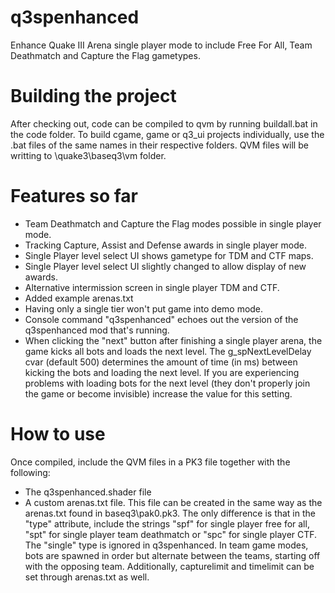 # q3spenhanced
Enhance Quake III Arena single player mode to include Free For All, Team Deathmatch and Capture the Flag gametypes.

# Building the project
After checking out, code can be compiled to qvm by running buildall.bat in the code folder.
To build cgame, game or q3_ui projects individually, use the .bat files of the same names in their respective folders.
QVM files will be writting to \quake3\baseq3\vm folder.

# Features so far
- Team Deathmatch and Capture the Flag modes possible in single player mode.
- Tracking Capture, Assist and Defense awards in single player mode.
- Single Player level select UI shows gametype for TDM and CTF maps.
- Single Player level select UI slightly changed to allow display of new awards.
- Alternative intermission screen in single player TDM and CTF.
- Added example arenas.txt
- Having only a single tier won't put game into demo mode.
- Console command "q3spenhanced" echoes out the version of the q3spenhanced mod that's running.
- When clicking the "next" button after finishing a single player arena, the game kicks all bots and loads the next level. The g_spNextLevelDelay cvar (default 500) determines the amount of time (in ms) between kicking the bots and loading the next level. If you are experiencing problems with loading bots for the next level (they don't properly join the game or become invisible) increase the value for this setting.

# How to use
Once compiled, include the QVM files in a PK3 file together with the following:
- The q3spenhanced.shader file
- A custom arenas.txt file. This file can be created in the same way as the arenas.txt found in baseq3\pak0.pk3. The only difference is that in the "type" attribute, include the strings "spf" for single player free for all, "spt" for single player team deathmatch or "spc" for single player CTF. The "single" type is ignored in q3spenhanced. In team game modes, bots are spawned in order but alternate between the teams, starting off with the opposing team. Additionally, capturelimit and timelimit can be set through arenas.txt as well.
